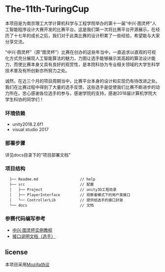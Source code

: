 # The-11th-TuringCup

本项目是为南京理工大学计算机科学与工程学院举办的第十一届“中兴·图灵杯”人工智能程序设计大赛开发的比赛平台。这是我们第一次将比赛平台开源展示，在经历了十七年的成长之后，我们对于此类比赛的设计积累了一些经验，希望能与大家分享交流。

“中兴·图灵杯”（原“图灵杯”）比赛在创办的这些年当中，一直追求以直观的可视化方式充分展现人工智能算法的魅力，力图让选手能够展示其高超的算法设计能力，而使比赛本身又具有良好的观赏性，是本院科协为专业相关领域的大学生科学技术普及有所创新亦所努力之处。

诚然，在近三个月的项目周期当中，比赛平台本身的设计和实现仍有待改进之处。我们在比赛过程中得到了大量的选手反馈，这些选手是促使我们比赛不断进步的动力所在。忠心感谢各位选手的参与，感谢学院的支持，感谢2018届计算机学院大学生科协的同学们！

### 环境依赖

+ unity2018.2.6f1
+ visual studio 2017

### 部署步骤

详见docs目录下的“项目部署文档”

### 项目结构

      ├── Readme.md                   // help
      ├── src                         // 配置
      │   ├── Project                 // unity3D工程目录
      │   ├── PlayerInterface         // 观察者模式下的用户类接口
      │   └── ControllerLib           // 提供给选手的接口封装
      └── docs                        // 文档

### 参赛代码编写参考

- [中兴·图灵杯实例教程](https://mp.weixin.qq.com/s/XIrCyWjtt96K0V4CqXEtRQ)
- [接口说明文档（选手）](https://github.com/NJUST-CSA-Develop-Group/The-11th-TuringCup/blob/master/docs/%E5%9B%BE%E7%81%B5%E6%9D%AF%E6%8E%A5%E5%8F%A3%E8%AF%B4%E6%98%8E(%E9%80%89%E6%89%8B).pdf)

## license

本项目采用[Mozilla协议](LICENSE)
